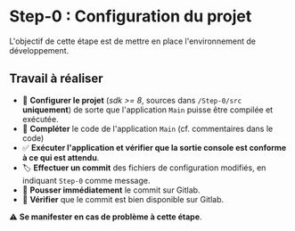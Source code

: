# Step-0 :  Configuration du projet

L'objectif de cette étape est de mettre en place l'environnement de développement.

## Travail à réaliser

- :wrench: **Configurer le projet** (_sdk >= 8_, sources dans `/Step-0/src` **uniquement**) de sorte que l'application `Main` puisse être compilée et exécutée.
- :pencil: **Compléter** le code de l'application `Main` (cf. commentaires dans le code) 
- :white_check_mark: **Exécuter l'application et vérifier que la sortie console est conforme à ce qui est attendu**.
- :label: **Effectuer un commit** des fichiers de configuration modifiés, en indiquant `Step-0` comme message.
- :rocket: **Pousser immédiatement** le commit sur Gitlab.
- :eyes: **Vérifier** que le commit est bien disponible sur Gitlab.

:warning: **Se manifester en cas de problème à cette étape**.
